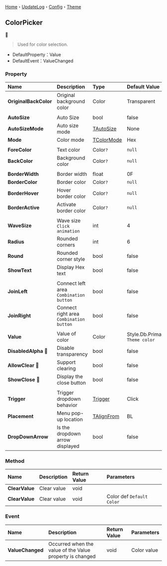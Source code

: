 [Home](../Home.md)・[UpdateLog](../UpdateLog.md)・[Config](../Config.md)・[Theme](../Theme.md)

## ColorPicker
👚

> Used for color selection.

- DefaultProperty：Value
- DefaultEvent：ValueChanged

### Property

Name | Description | Type | Default Value |
:--|:--|:--|:--|
**OriginalBackColor** | Original background color | Color | Transparent |
||||
**AutoSize** | Auto Size | bool | false |
**AutoSizeMode** | Auto size mode | [TAutoSize](Enum.md#tautosize) | None |
**Mode** | Color mode | [TColorMode](Enum.md#tcolormode) | Hex |
||||
**ForeColor** | Text color | Color`?` | `null` |
**BackColor** | Background color | Color`?` | `null` |
||||
**BorderWidth** | Border width | float | 0F |
**BorderColor** | Border color | Color`?` | `null` |
**BorderHover** | Hover border color | Color`?` | `null` |
**BorderActive** | Activate border color | Color`?` | `null` |
||||
**WaveSize** | Wave size `Click animation` | int | 4 |
**Radius** | Rounded corners | int | 6 |
**Round** | Rounded corner style | bool | false |
**ShowText** | Display Hex text | bool | false |
||||
**JoinLeft** | Connect left area `Combination button` | bool | false |
**JoinRight** | Connect right area `Combination button` | bool | false |
||||
**Value** | Value of color | Color | Style.Db.Primary `Theme color` |
**DisabledAlpha** 🔴 | Disable transparency | bool | false |
**AllowClear** 🔴 | Support clearing | bool | false |
**ShowClose** 🔴 | Display the close button | bool | false |
||||
**Trigger** | Trigger dropdown behavior | [Trigger](Enum.md#trigger) | Click |
**Placement** | Menu pop-up location | [TAlignFrom](Enum.md#talignfrom) | BL |
**DropDownArrow** | Is the dropdown arrow displayed | bool | false |

### Method

Name | Description | Return Value | Parameters |
:--|:--|:--|:--|
**ClearValue** | Clear value | void | |
**ClearValue** | Clear value | void | Color def `Default Color` |

### Event

Name | Description | Return Value | Parameters |
:--|:--|:--|:--|
**ValueChanged** | Occurred when the value of the Value property is changed | void | Color value |